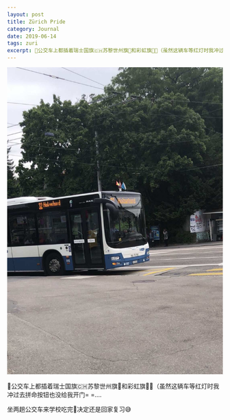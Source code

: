 ```yaml
---
layout: post
title: Zürich Pride
category: Journal
date: 2019-06-14
tags: zuri
excerpt: 🌈公交车上都插着瑞士国旗🇨🇭苏黎世州旗🔷和彩虹旗🏳️‍🌈（虽然这辆车等红灯时我冲过去拼命按钮也没给我开门 = =
---
```



![](/img/img_9778.jpg?w=721)

🌈公交车上都插着瑞士国旗🇨🇭苏黎世州旗🔷和彩虹旗🏳️‍🌈（虽然这辆车等红灯时我冲过去拼命按钮也没给我开门= =….

坐两趟公交车来学校吃完🍕决定还是回家复习😅